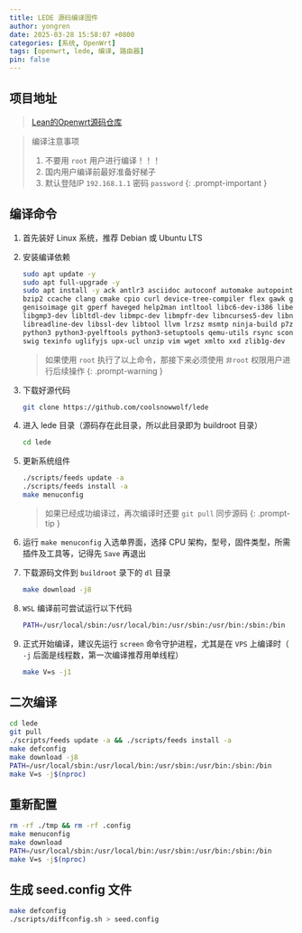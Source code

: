 ```yaml
---
title: LEDE 源码编译固件
author: yongren
date: 2025-03-28 15:58:07 +0800
categories: [系统, OpenWrt]
tags: [openwrt, lede, 编译, 路由器]
pin: false
---
```


## 项目地址

> [Lean的Openwrt源码仓库](https://github.com/coolsnowwolf/lede)

> 编译注意事项
> 1. 不要用 `root` 用户进行编译！！！
> 2. 国内用户编译前最好准备好梯子
> 3. 默认登陆IP `192.168.1.1` 密码 `password`
{: .prompt-important }


## 编译命令

1. 首先装好 Linux 系统，推荐 Debian 或 Ubuntu LTS

2. 安装编译依赖

    ```bash
    sudo apt update -y
    sudo apt full-upgrade -y
    sudo apt install -y ack antlr3 asciidoc autoconf automake autopoint binutils bison build-essential \
    bzip2 ccache clang cmake cpio curl device-tree-compiler flex gawk gcc-multilib g++-multilib gettext \
    genisoimage git gperf haveged help2man intltool libc6-dev-i386 libelf-dev libfuse-dev libglib2.0-dev \
    libgmp3-dev libltdl-dev libmpc-dev libmpfr-dev libncurses5-dev libncursesw5-dev libpython3-dev \
    libreadline-dev libssl-dev libtool llvm lrzsz msmtp ninja-build p7zip p7zip-full patch pkgconf \
    python3 python3-pyelftools python3-setuptools qemu-utils rsync scons squashfs-tools subversion \
    swig texinfo uglifyjs upx-ucl unzip vim wget xmlto xxd zlib1g-dev
    ```

    > 如果使用 `root` 执行了以上命令，那接下来必须使用 `非root` 权限用户进行后续操作
    {: .prompt-warning  }
    
3. 下载好源代码

    ```bash
    git clone https://github.com/coolsnowwolf/lede
    ```

4. 进入 lede 目录（源码存在此目录，所以此目录即为 buildroot 目录）

   ```bash
   cd lede
   ```

5. 更新系统组件

    ```bash
    ./scripts/feeds update -a
    ./scripts/feeds install -a
    make menuconfig
    ```

    > 如果已经成功编译过，再次编译时还要 `git pull` 同步源码
    {: .prompt-tip  }
    
6. 运行 `make menuconfig` 入选单界面，选择 CPU 架构，型号，固件类型，所需插件及工具等，记得先 `Save` 再退出

7. 下载源码文件到 `buildroot` 录下的 `dl` 目录

    ```bash
    make download -j8
    ```

8. `WSL` 编译前可尝试运行以下代码

    ```bash
    PATH=/usr/local/sbin:/usr/local/bin:/usr/sbin:/usr/bin:/sbin:/bin
    ```

9. 正式开始编译，建议先运行 `screen` 命令守护进程，尤其是在 `VPS` 上编译时（ `-j` 后面是线程数，第一次编译推荐用单线程）

    ```bash
    make V=s -j1
    ```

## 二次编译

```bash
cd lede
git pull
./scripts/feeds update -a && ./scripts/feeds install -a
make defconfig
make download -j8
PATH=/usr/local/sbin:/usr/local/bin:/usr/sbin:/usr/bin:/sbin:/bin
make V=s -j$(nproc)
```


## 重新配置

```bash
rm -rf ./tmp && rm -rf .config
make menuconfig
make download 
PATH=/usr/local/sbin:/usr/local/bin:/usr/sbin:/usr/bin:/sbin:/bin
make V=s -j$(nproc)
```


## 生成 seed.config 文件

```bash
make defconfig
./scripts/diffconfig.sh > seed.config
```

